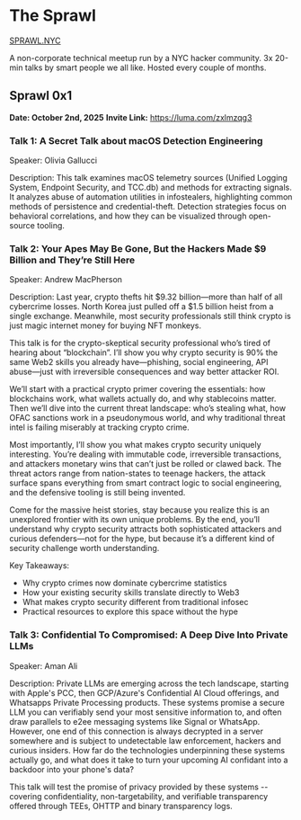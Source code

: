 # The Sprawl 

[SPRAWL.NYC](https://sprawl.nyc/)

A non-corporate technical meetup run by a NYC hacker community.
3x 20-min talks by smart people we all like. 
Hosted every couple of months.

## Sprawl 0x1

**Date: October 2nd, 2025**
**Invite Link:** https://luma.com/zxlmzqg3 

### Talk 1: A Secret Talk about macOS Detection Engineering

Speaker: Olivia Gallucci

Description: This talk examines macOS telemetry sources (Unified Logging System, Endpoint Security, and TCC.db) and methods for extracting signals. It analyzes abuse of automation utilities in infostealers, highlighting common methods of persistence and credential-theft. Detection strategies focus on behavioral correlations, and how they can be visualized through open-source tooling.

### Talk 2: Your Apes May Be Gone, But the Hackers Made $9 Billion and They’re Still Here

Speaker: Andrew MacPherson

Description: Last year, crypto thefts hit $9.32 billion—more than half of all cybercrime losses. North Korea just pulled off a $1.5 billion heist from a single exchange. Meanwhile, most security professionals still think crypto is just magic internet money for buying NFT monkeys.

This talk is for the crypto-skeptical security professional who’s tired of hearing about “blockchain”. I’ll show you why crypto security is 90% the same Web2 skills you already have—phishing, social engineering, API abuse—just with irreversible consequences and way better attacker ROI.

We’ll start with a practical crypto primer covering the essentials: how blockchains work, what wallets actually do, and why stablecoins matter. Then we’ll dive into the current threat landscape: who’s stealing what, how OFAC sanctions work in a pseudonymous world, and why traditional threat intel is failing miserably at tracking crypto crime.

Most importantly, I’ll show you what makes crypto security uniquely interesting. You’re dealing with immutable code, irreversible transactions, and attackers monetary wins that can’t just be rolled or clawed back. The threat actors range from nation-states to teenage hackers, the attack surface spans everything from smart contract logic to social engineering, and the defensive tooling is still being invented.

Come for the massive heist stories, stay because you realize this is an unexplored frontier with its own unique problems. By the end, you’ll understand why crypto security attracts both sophisticated attackers and curious defenders—not for the hype, but because it’s a different kind of security challenge worth understanding.

Key Takeaways:

- Why crypto crimes now dominate cybercrime statistics
- How your existing security skills translate directly to Web3
- What makes crypto security different from traditional infosec
- Practical resources to explore this space without the hype

### Talk 3: Confidential To Compromised: A Deep Dive Into Private LLMs

Speaker: Aman Ali

Description: Private LLMs are emerging across the tech landscape, starting with Apple's PCC, then GCP/Azure's Confidential AI Cloud offerings, and Whatsapps Private Processing products. These systems promise a secure LLM you can verifiably send your most sensitive information to, and often draw parallels to e2ee messaging systems like Signal or WhatsApp. However, one end of this connection is always decrypted in a server somewhere and is subject to undetectable law enforcement, hackers and curious insiders. How far do the technologies underpinning these systems actually go, and what does it take to turn your upcoming AI confidant into a backdoor into your phone's data?

This talk will test the promise of privacy provided by these systems -- covering confidentiality, non-targetability, and verifiable transparency offered through TEEs, OHTTP and binary transparency logs.




